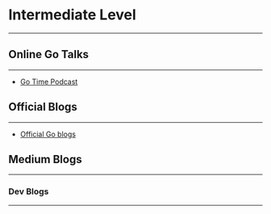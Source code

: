# Intermediate Level
----










## Online Go Talks
----

- [Go Time Podcast](https://changelog.com/gotime)

## Official Blogs
----

- [Official Go blogs](https://go.dev/blog/all)

## Medium Blogs
---


### Dev Blogs
---




